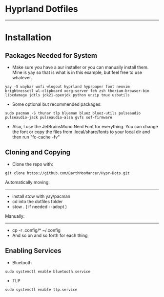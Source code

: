 # Hyprland Dotfiles
----------

# Installation

Packages Needed for System
--------------------------
- Make sure you have a aur installer or you can manually install them. Mine is yay so that is what is in this example, but feel free to use whatever.

```
yay -S waybar wofi wlogout hyprland hyprpaper foot neovim brightnessctl wl-clipboard xorg-server feh zsh thorium-browser-bin libxdamage jdtls jdk21-openjdk python unzip tmux usbutils 
```

- Some optional but recommended packages:
```
sudo pacman -S thunar tlp blueman bluez bluez-utils pulseaudio pulseaudio-jack pulseaudio-alsa gvfs sof-firmware
```
- Also, I use the JetBrainsMono Nerd Font for everything. You can change the font or copy the files from .local/share/fonts to your local dir and then run "fc-cache -fv"

Cloning and Copying
-------------------

- Clone the repo with:
```
git clone https://github.com/DarthMooMancer/Hypr-Dots.git
```
Automatically moving:
_____________________

- install stow with yay/pacman 
- cd into the dotfiles folder
- stow . ( if needed --adopt ) 

Manually:
_________

- cp -r .config/* ~/.config
- And so on and so forth for each thing

Enabling Services
-----------------

- Bluetooth
```
sudo systemctl enable bluetooth.service
```

- TLP
```
sudo systemctl enable tlp.service 
